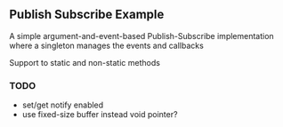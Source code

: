 ## Publish Subscribe Example ##

A simple argument-and-event-based Publish-Subscribe implementation where a singleton manages the events and callbacks

Support to static and non-static methods

### TODO ###
- set/get notify enabled
- use fixed-size buffer instead void pointer?
